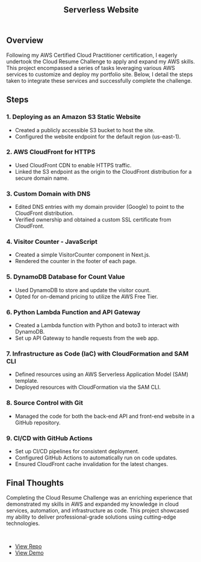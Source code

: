 <div id="main" class="alt">

<!-- One -->
<section id="one">
	<div class="inner">
		<header class="major">
			<h1>Serverless Website</h1>
		</header>

<!-- Content -->
<h2>Overview</h2>
    <p>Following my AWS Certified Cloud Practitioner certification, I eagerly undertook the Cloud Resume Challenge to apply and expand my AWS skills. This project encompassed a series of tasks leveraging various AWS services to customize and deploy my portfolio site. Below, I detail the steps taken to integrate these services and successfully complete the challenge.</p>

<h2>Steps</h2>

<h3>1. Deploying as an Amazon S3 Static Website</h3>
    <ul>
        <li>Created a publicly accessible S3 bucket to host the site.</li>
        <li>Configured the website endpoint for the default region (us-east-1).</li>
    </ul>

<h3>2. AWS CloudFront for HTTPS</h3>
    <ul>
        <li>Used CloudFront CDN to enable HTTPS traffic.</li>
        <li>Linked the S3 endpoint as the origin to the CloudFront distribution for a secure domain name.</li>
    </ul>

<h3>3. Custom Domain with DNS</h3>
    <ul>
        <li>Edited DNS entries with my domain provider (Google) to point to the CloudFront distribution.</li>
        <li>Verified ownership and obtained a custom SSL certificate from CloudFront.</li>
    </ul>

<h3>4. Visitor Counter - JavaScript</h3>
    <ul>
        <li>Created a simple VisitorCounter component in Next.js.</li>
        <li>Rendered the counter in the footer of each page.</li>
    </ul>

<h3>5. DynamoDB Database for Count Value</h3>
    <ul>
        <li>Used DynamoDB to store and update the visitor count.</li>
        <li>Opted for on-demand pricing to utilize the AWS Free Tier.</li>
    </ul>

<h3>6. Python Lambda Function and API Gateway</h3>
    <ul>
        <li>Created a Lambda function with Python and boto3 to interact with DynamoDB.</li>
        <li>Set up API Gateway to handle requests from the web app.</li>
    </ul>

<h3>7. Infrastructure as Code (IaC) with CloudFormation and SAM CLI</h3>
    <ul>
        <li>Defined resources using an AWS Serverless Application Model (SAM) template.</li>
        <li>Deployed resources with CloudFormation via the SAM CLI.</li>
    </ul>

<h3>8. Source Control with Git</h3>
    <ul>
        <li>Managed the code for both the back-end API and front-end website in a GitHub repository.</li>
    </ul>

<h3>9. CI/CD with GitHub Actions</h3>
    <ul>
        <li>Set up CI/CD pipelines for consistent deployment.</li>
        <li>Configured GitHub Actions to automatically run on code updates.</li>
        <li>Ensured CloudFront cache invalidation for the latest changes.</li>
    </ul>

<h2>Final Thoughts</h2>
    <p>Completing the Cloud Resume Challenge was an enriching experience that demonstrated my skills in AWS and expanded my knowledge in cloud services, automation, and infrastructure as code. This project showcased my ability to deliver professional-grade solutions using cutting-edge technologies.</p>

<div class="image fit">
    <img src="{% link assets/images/cloud-resume-screenshot.png %}" alt="" />
    <ul class="actions" style="padding-top:1rem;">
        <li><a href="https://github.com/ericnbello/cloud-resume" class="button">View Repo</a></li>
        <li><a href="https://www.cloud-resume.ericnbello.com" class="button">View Demo</a></li>
    </ul>
</div>
</div>
</section>
